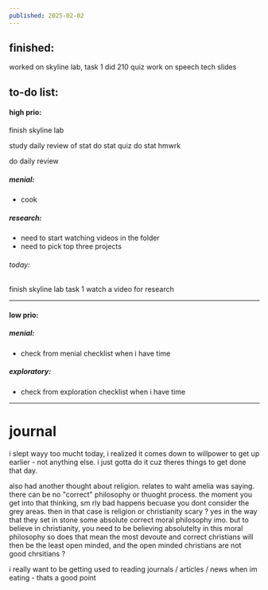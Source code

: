 ```yaml
---
published: 2025-02-02
---
```

## finished:

worked on skyline lab, task 1
did 210 quiz
work on speech tech slides
## to-do list:

#### high prio:
finish skyline lab

study daily review of stat
do stat quiz
do stat hmwrk

do daily review
##### menial:
- cook 

##### research:
- need to start watching videos in the folder
- need to pick top three projects

###### today:
finish skyline lab task 1
watch a video for research 

----

#### low prio:
##### menial:
- check from menial checklist when i have time
##### exploratory:
- check from exploration checklist when i have time


---
# journal

i slept wayy too mucht today, i realized it comes down to willpower to get up earlier - not anything else. i just gotta do it cuz theres things to get done that day.

also had another thought about religion. relates to waht amelia was saying. there can be no "correct" philosophy or thuoght process. the moment you get into that thinking, sm rly bad happens becuase you dont consider the grey areas. then in that case is religion or christianity scary ? yes in the way that they set in stone some absolute correct moral philosophy imo. but to believe in christianity, you need to be believing absolutelty in this moral philosophy so does that mean the most devoute and correct christians will then be the least open minded, and the open minded christians are not good chrsitians ?

i really want to be getting used to reading journals / articles / news when im eating - thats a good point